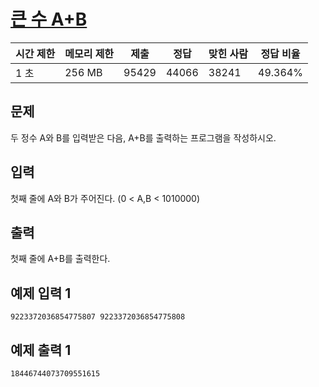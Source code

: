 # [큰 수 A+B](https://www.acmicpc.net/problem/10757)

| 시간 제한 | 메모리 제한 | 제출 | 정답 | 맞힌 사람 | 정답 비율 |
| --- | --- | --- | --- | --- | --- |
| 1 초 | 256 MB | 95429 | 44066 | 38241 | 49.364% |

## 문제

두 정수 A와 B를 입력받은 다음, A+B를 출력하는 프로그램을 작성하시오.

## 입력

첫째 줄에 A와 B가 주어진다. (0 < A,B < 1010000)

## 출력

첫째 줄에 A+B를 출력한다.

## 예제 입력 1

```
9223372036854775807 9223372036854775808

```

## 예제 출력 1

```
18446744073709551615
```
